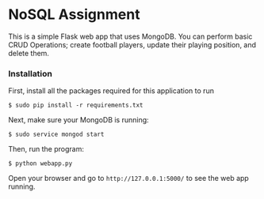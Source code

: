 # NoSQL Assignment
This is a simple Flask web app that uses MongoDB. You can perform basic CRUD Operations; create football players, update their playing position, and delete them.

### Installation

First, install all the packages required for this application to run

```
$ sudo pip install -r requirements.txt
```

Next, make sure your MongoDB is running:

```
$ sudo service mongod start
```

Then, run the program:

```
$ python webapp.py
```
Open your browser and go to `http://127.0.0.1:5000/` to see the web app running.
